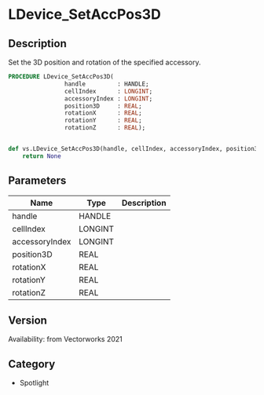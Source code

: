 # LDevice_SetAccPos3D

## Description
Set the 3D position and rotation of the specified accessory.

```pascal
PROCEDURE LDevice_SetAccPos3D(
				handle         : HANDLE;
				cellIndex      : LONGINT;
				accessoryIndex : LONGINT;
				position3D     : REAL;
				rotationX      : REAL;
				rotationY      : REAL;
				rotationZ      : REAL);
```

```python

def vs.LDevice_SetAccPos3D(handle, cellIndex, accessoryIndex, position3D, rotationX, rotationY, rotationZ):
    return None
```

## Parameters
|Name|Type|Description|
|---|---|---|
|handle|HANDLE||
|cellIndex|LONGINT||
|accessoryIndex|LONGINT||
|position3D|REAL||
|rotationX|REAL||
|rotationY|REAL||
|rotationZ|REAL||

## Version
Availability: from Vectorworks 2021
## Category
* Spotlight

